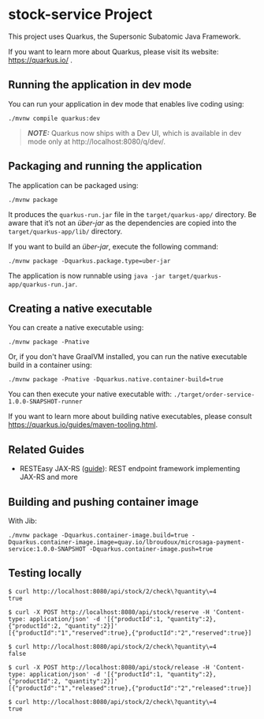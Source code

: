 # stock-service Project

This project uses Quarkus, the Supersonic Subatomic Java Framework.

If you want to learn more about Quarkus, please visit its website: https://quarkus.io/ .

## Running the application in dev mode

You can run your application in dev mode that enables live coding using:
```shell script
./mvnw compile quarkus:dev
```

> **_NOTE:_**  Quarkus now ships with a Dev UI, which is available in dev mode only at http://localhost:8080/q/dev/.

## Packaging and running the application

The application can be packaged using:
```shell script
./mvnw package
```
It produces the `quarkus-run.jar` file in the `target/quarkus-app/` directory.
Be aware that it’s not an _über-jar_ as the dependencies are copied into the `target/quarkus-app/lib/` directory.

If you want to build an _über-jar_, execute the following command:
```shell script
./mvnw package -Dquarkus.package.type=uber-jar
```

The application is now runnable using `java -jar target/quarkus-app/quarkus-run.jar`.

## Creating a native executable

You can create a native executable using:
```shell script
./mvnw package -Pnative
```

Or, if you don't have GraalVM installed, you can run the native executable build in a container using:
```shell script
./mvnw package -Pnative -Dquarkus.native.container-build=true
```

You can then execute your native executable with: `./target/order-service-1.0.0-SNAPSHOT-runner`

If you want to learn more about building native executables, please consult https://quarkus.io/guides/maven-tooling.html.

## Related Guides

- RESTEasy JAX-RS ([guide](https://quarkus.io/guides/rest-json)): REST endpoint framework implementing JAX-RS and more


## Building and pushing container image

With Jib:

```shell
./mvnw package -Dquarkus.container-image.build=true -Dquarkus.container-image.image=quay.io/lbroudoux/microsaga-payment-service:1.0.0-SNAPSHOT -Dquarkus.container-image.push=true
```

## Testing locally

```shell
$ curl http://localhost:8080/api/stock/2/check\?quantity\=4
true

$ curl -X POST http://localhost:8080/api/stock/reserve -H 'Content-type: application/json' -d '[{"productId":1, "quantity":2}, {"productId":2, "quantity":2}]'
[{"productId":"1","reserved":true},{"productId":"2","reserved":true}]

$ curl http://localhost:8080/api/stock/2/check\?quantity\=4
false

$ curl -X POST http://localhost:8080/api/stock/release -H 'Content-type: application/json' -d '[{"productId":1, "quantity":2}, {"productId":2, "quantity":2}]'
[{"productId":"1","released":true},{"productId":"2","released":true}]

$ curl http://localhost:8080/api/stock/2/check\?quantity\=4
true
```